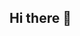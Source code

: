 ## Hi there 👋

<!--
**mshaher9/mshaher9** is a ✨ _special_ ✨ repository because its `README.md` (this file) appears on your GitHub profile.

Here are some ideas to get you started:

-->
